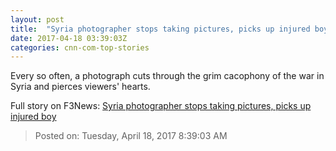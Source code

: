 ```yaml
---
layout: post
title:  "Syria photographer stops taking pictures, picks up injured boy"
date: 2017-04-18 03:39:03Z
categories: cnn-com-top-stories
---
```


Every so often, a photograph cuts through the grim cacophony of the war in Syria and pierces viewers' hearts.


Full story on F3News: [Syria photographer stops taking pictures, picks up injured boy](http://www.f3nws.com/n/Qjq4J)

> Posted on: Tuesday, April 18, 2017 8:39:03 AM
